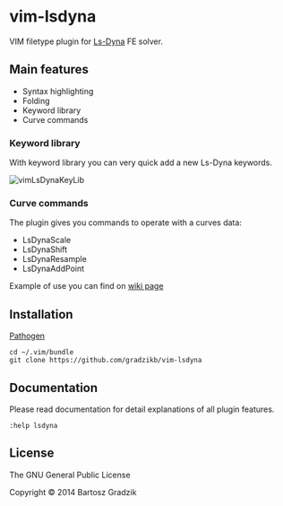 # vim-lsdyna
VIM filetype plugin for [Ls-Dyna](http://www.lstc.com) FE solver.


## Main features
- Syntax highlighting
- Folding
- Keyword library
- Curve commands

### Keyword library
With keyword library you can very quick add a new Ls-Dyna keywords.

![vimLsDynaKeyLib](https://raw.github.com/wiki/gradzikb/vim-lsdyna/screenshots/vimLsDynaKeyLib.gif)

### Curve commands
The plugin gives you commands to operate with a curves data:
- LsDynaScale
- LsDynaShift
- LsDynaResample
- LsDynaAddPoint

Example of use you can find on [wiki page](https://github.com/gradzikb/vim-lsdyna.wiki.git)

## Installation

[Pathogen](https://github.com/tpope/vim-pathogen)

```
cd ~/.vim/bundle
git clone https://github.com/gradzikb/vim-lsdyna
```

## Documentation

Please read documentation for detail explanations of all plugin features.

`:help lsdyna`

## License

The GNU General Public License

Copyright &copy; 2014 Bartosz Gradzik
